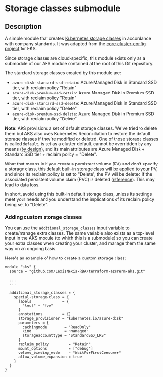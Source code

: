 # Storage classes submodule

## Description

A simple module that creates [Kubernetes storage classes](https://kubernetes.io/docs/concepts/storage/storage-classes/) in accordance with company standards. It was adapted from the [core-cluster-config project](https://gitlab.b2b.regn.net/kubernetes/reference-code/core-cluster-config/-/tree/cb0b4918eefce482d275bb878ba577378a835fbc/common/storage) for EKS.

Since storage classes are cloud-specific, this module exists only as a submodule of our AKS module contained at the root of this Git repository.

The standard storage classes created by this module are:

- `azure-disk-standard-ssd-retain`: Azure Managed Disk in Standard SSD tier, with reclaim policy "Retain"
- `azure-disk-premium-ssd-retain`: Azure Managed Disk in Premium SSD tier, with reclaim policy "Retain"
- `azure-disk-standard-ssd-delete`: Azure Managed Disk in Standard SSD tier, with reclaim policy "Delete"
- `azure-disk-premium-ssd-delete`: Azure Managed Disk in Premium SSD tier, with reclaim policy "Delete"

**Note**: AKS provisions a set of default storage classes. We've tried to delete them but AKS also uses Kubernetes Reconciliation to restore the default storage classes if they're modified or deleted. One of those storage classes is called `default`, is set as a cluster default, cannot be overridden by any means ([by design](https://docs.microsoft.com/en-us/azure/aks/concepts-storage#storage-classes)), and its main attributes are Azure Managed Disk + Standard SSD tier + reclaim policy = "Delete". 

What that means is if you create a persistent volume (PV) and don't specify a storage class, this default built-in storage class will be applied to your PV, and since its reclaim policy is set to "Delete", the PV will be deleted if the associated persistent volume claim (PVC) is deleted ([reference](https://kubernetes.io/docs/tasks/administer-cluster/change-pv-reclaim-policy/)). This may lead to data loss.

In short, avoid using this built-in default storage class, unless its settings meet your needs and you understand the implications of its reclaim policy being set to "Delete". 

### Adding custom storage classes

You can use the `additional_storage_classes` input variable to create/manage extra classes. The same variable also exists as a top-level input in the AKS module (to which this is a submodule) so you can create your extra classes when creating your cluster, and manage them the same way on an ongoing basis.

Here's an example of how to create a custom storage class:

```hcl
module "aks" {
  source = "github.com/LexisNexis-RBA/terraform-azurerm-aks.git"

  ...
  ...

  additional_storage_classes = {
    special-storage-class = {
      labels              = {
        "test" = "foo"
      }
      annotations         = {}
      storage_provisioner = "kubernetes.io/azure-disk"
      parameters = {
        cachingmode        = "ReadOnly"
        kind               = "Managed"
        storageaccounttype = "StandardSSD_LRS"
      }
      reclaim_policy         = "Retain"
      mount_options          = ["debug"]
      volume_binding_mode    = "WaitForFirstConsumer"
      allow_volume_expansion = true
    }
  }
}
```